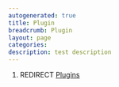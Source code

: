 ```yaml
---
autogenerated: true
title: Plugin
breadcrumb: Plugin
layout: page
categories: 
description: test description
---
```


1.  REDIRECT [Plugins](Plugins "wikilink")
